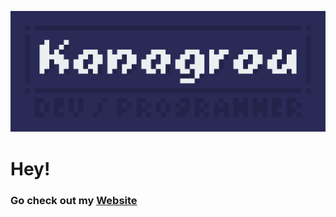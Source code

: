 ![Kanagroo](assets/github-header.png)
# Hey!
### Go check out my [Website](https://kanagroo.github.io/)

